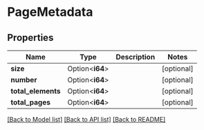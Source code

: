 # PageMetadata

## Properties

Name | Type | Description | Notes
------------ | ------------- | ------------- | -------------
**size** | Option<**i64**> |  | [optional]
**number** | Option<**i64**> |  | [optional]
**total_elements** | Option<**i64**> |  | [optional]
**total_pages** | Option<**i64**> |  | [optional]

[[Back to Model list]](../README.md#documentation-for-models) [[Back to API list]](../README.md#documentation-for-api-endpoints) [[Back to README]](../README.md)


